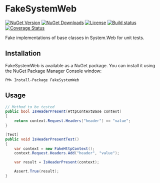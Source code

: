 # FakeSystemWeb

[![NuGet Version](https://img.shields.io/nuget/vpre/FakeSystemWeb.svg)](https://www.nuget.org/packages/FakeSystemWeb)
[![NuGet Downloads](https://img.shields.io/nuget/dt/FakeSystemWeb.svg)](https://www.nuget.org/packages/FakeSystemWeb)
[![License](https://img.shields.io/badge/license-MIT-blue.svg)](https://raw.githubusercontent.com/mergut/FakeSystemWeb/master/LICENSE)
[![Build status](https://ci.appveyor.com/api/projects/status/vxk7b3pg64k5n9wq/branch/master?svg=true)](https://ci.appveyor.com/project/mergut/fakesystemweb/branch/master)
[![Coverage Status](https://coveralls.io/repos/github/mergut/FakeSystemWeb/badge.svg?branch=master)](https://coveralls.io/github/mergut/FakeSystemWeb?branch=master)

Fake implementations of base classes in System.Web for unit tests.

## Installation
FakeSystemWeb is available as a NuGet package. You can install it using the NuGet Package Manager Console window:
```
PM> Install-Package FakeSystemWeb
```

## Usage

```csharp
// Method to be tested
public bool IsHeaderPresent(HttpContextBase context)
{
    return context.Request.Headers["header"] == "value";
}

[Test]
public void IsHeaderPresentTest()
{
    var context = new FakeHttpContext();
    context.Request.Headers.Add("header", "value");

    var result = IsHeaderPresent(context);

    Assert.True(result);
}
```

